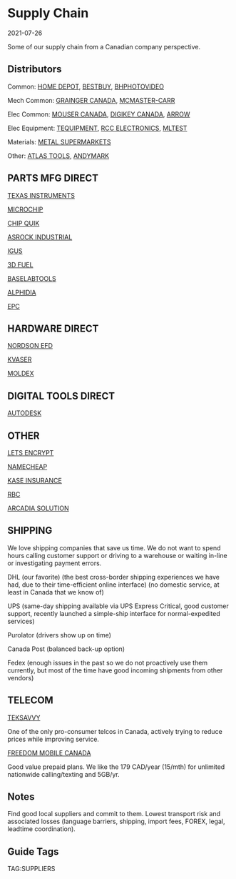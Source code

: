 # Supply Chain

2021-07-26

Some of our supply chain from a Canadian company perspective.

## Distributors

Common:
[HOME DEPOT](https://www.homedepot.ca), 
[BESTBUY](https://www.bestbuy.ca),
[BHPHOTOVIDEO](https://www.bhphotovideo.com/)

Mech Common:
[GRAINGER CANADA](https://www.grainger.ca), 
[MCMASTER-CARR](https://www.mcmaster.com/)

Elec Common: 
[MOUSER CANADA](https://www.mouser.ca/),
[DIGIKEY CANADA](https://www.digikey.ca/),
[ARROW](https://www.arrow.com/)

Elec Equipment:
[TEQUIPMENT](https://www.tequipment.net/),
[RCC ELECTRONICS](https://www.rcce.com/),
[MLTEST](https://www.mltest.com/)

Materials:
[METAL SUPERMARKETS](https://www.metalsupermarkets.com)

Other:
[ATLAS TOOLS](https://www.atlas-machinery.com/),
[ANDYMARK](https://www.andymark.com/)

## PARTS MFG DIRECT

[TEXAS INSTRUMENTS](https://www.ti.com/)

[MICROCHIP](https://www.microchip.com/)

[CHIP QUIK](https://chipquik.com)

[ASROCK INDUSTRIAL](https://www.asrockind.com/)

[IGUS](https://www.igus.ca)

[3D FUEL](https://www.3dfuel.com/)

[BASELABTOOLS](https://www.baselabtools.com/)

[ALPHIDIA](https://www.quadhands.com/)

[EPC](https://epc-co.com)

## HARDWARE DIRECT

[NORDSON EFD](https://www.nordson.com)

[KVASER](https://www.kvaser.com/)

[MOLDEX](https://www.moldex.com)

## DIGITAL TOOLS DIRECT

[AUTODESK](https://www.autodesk.ca)

## OTHER

[LETS ENCRYPT](https://letsencrypt.org/)

[NAMECHEAP](https://www.namecheap.com/)

[KASE INSURANCE](https://kaseinsurance.com/)

[RBC](https://www.rbcroyalbank.com)

[ARCADIA SOLUTION](https://www.mytaxexpress.com/t2index.html)

## SHIPPING

We love shipping companies that save us time. We do not want to spend hours calling customer support or driving to a warehouse or waiting in-line or investigating payment errors.

DHL (our favorite) (the best cross-border shipping experiences we have had, due to their time-efficient online interface) (no domestic service, at least in Canada that we know of)

UPS (same-day shipping available via UPS Express Critical, good customer support, recently launched a simple-ship interface for normal-expedited services)

Purolator (drivers show up on time)

Canada Post (balanced back-up option)

Fedex (enough issues in the past so we do not proactively use them currently, but most of the time have good incoming shipments from other vendors)

## TELECOM

[TEKSAVVY](https://www.teksavvy.com/)

One of the only pro-consumer telcos in Canada, actively trying to reduce prices while improving service.

[FREEDOM MOBILE CANADA](https://www.freedommobile.ca/en-CA)

Good value prepaid plans. We like the 179 CAD/year (15/mth) for unlimited nationwide calling/texting and 5GB/yr.

## Notes

Find good local suppliers and commit to them. Lowest transport risk and associated losses (language barriers, shipping, import fees, FOREX, legal, leadtime coordination).

## Guide Tags

TAG:SUPPLIERS


